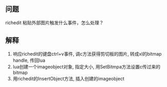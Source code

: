 ## 问题
richedit 粘贴外部图片触发什么事件，怎么处理？

## 解释

1. 响应richedit的键盘ctrl+v事件, 调c方法获得剪切板的图片, 转成xl的bitmap handle, 传回lua
2. lua创建一个imageobject对象, 指定大小, 用SetBitmpa方法设置c传过来的bitmap
3. 用richedit的InsertObject方法, 插入创建的imageobject
